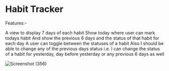 # Habit Tracker

Features:-

A view to display 7 days of each habit
Show today where user can mark todays habit
And show the previous 6 days and the status of that habit for each day
A user can toggle between the  statuses of a habit 
Also I should be able to change any of the previous days status i.e. I can change the status of a habit for yesterday, day before yesterday or any previous 6 days as well

![Screenshot (356)](https://github.com/Hardik9800/habitTracker/assets/51282682/d939e1cc-3b44-4ab6-b4b8-d18a4f82c07f)
